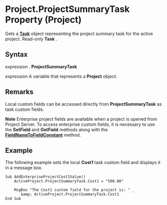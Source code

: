 
# Project.ProjectSummaryTask Property (Project)

Gets a  **[Task](bc6bb4a5-95a6-9d1f-3e28-92b9548a544a.md)** object representing the project summary task for the active project. Read-only **Task** .


## Syntax

 _expression_ . **ProjectSummaryTask**

 _expression_ A variable that represents a **Project** object.


## Remarks

Local custom fields can be accessed directly from  **ProjectSummaryTask** as task custom fields.


 **Note**  Enterprise project fields are available when a project is opened from Project Server. To access enterprise custom fields, it is necessary to use the  **SetField** and **GetField** methods along with the **[FieldNameToFieldConstant](0830db06-22a7-3ca5-c9ca-f9efbc360767.md)** method.


## Example

The following example sets the local  **Cost1** task custom field and displays it in a message box.


```
Sub AddEnterpriseProjectCost1Value() 
    ActiveProject.ProjectSummaryTask.Cost1 = "500.00" 
 
    MsgBox "The Cost1 custom field for the project is: " _
       &amp; ActiveProject.ProjectSummaryTask.Cost1 
End Sub
```


